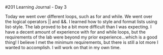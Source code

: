#201 Learning Journal - Day 3

Today we went over different loops, such as for and while. We went over the logical operators || and &&. I learned how to style and format lists using list-style. The lab proved to be a bit more difficult than I was expecting. I have a decent amount of experience with for and while loops, but the requirements of the lab were beyond my prior experience...which is a good thing! I believe I met the minimum requirements, but there is still a lot more I wanted to accomplish. I will work on that in my own time.
